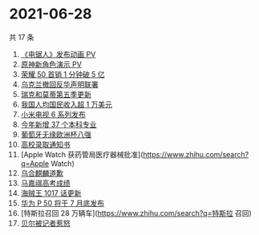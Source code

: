 # 2021-06-28

共 17 条

<!-- BEGIN -->
<!-- 最后更新时间 Mon Jun 28 2021 23:06:12 GMT+0800 (China Standard Time) -->

1. [《电锯人》发布动画 PV](https://www.zhihu.com/search?q=电锯人)
2. [原神新角色演示 PV](https://www.zhihu.com/search?q=原神)
3. [荣耀 50 首销 1 分钟破 5 亿](https://www.zhihu.com/search?q=荣耀50)
4. [乌克兰撤回反华声明联署](https://www.zhihu.com/search?q=乌克兰)
5. [瑞克和莫蒂第五季更新](https://www.zhihu.com/search?q=瑞克和莫蒂)
6. [我国人均国民收入超 1 万美元](https://www.zhihu.com/search?q=人均国民收入)
7. [小米电视 6 系列发布](https://www.zhihu.com/search?q=小米电视)
8. [今年新增 37 个本科专业](https://www.zhihu.com/search?q=新专业)
9. [葡萄牙无缘欧洲杯八强](https://www.zhihu.com/search?q=葡萄牙队)
10. [高校录取通知书](https://www.zhihu.com/search?q=高校录取通知书)
11. [Apple Watch 获药管局医疗器械批准](https://www.zhihu.com/search?q=Apple Watch)
12. [乌合麒麟道歉](https://www.zhihu.com/search?q=乌合麒麟)
13. [马嘉祺高考成绩](https://www.zhihu.com/search?q=马嘉祺高考)
14. [海贼王 1017 话更新](https://www.zhihu.com/search?q=海贼王)
15. [华为 P 50 将于 7 月底发布](https://www.zhihu.com/search?q=华为p50)
16. [特斯拉召回 28 万辆车](https://www.zhihu.com/search?q=特斯拉 召回)
17. [贝尔被记者惹怒](https://www.zhihu.com/search?q=贝尔)

<!-- END -->
